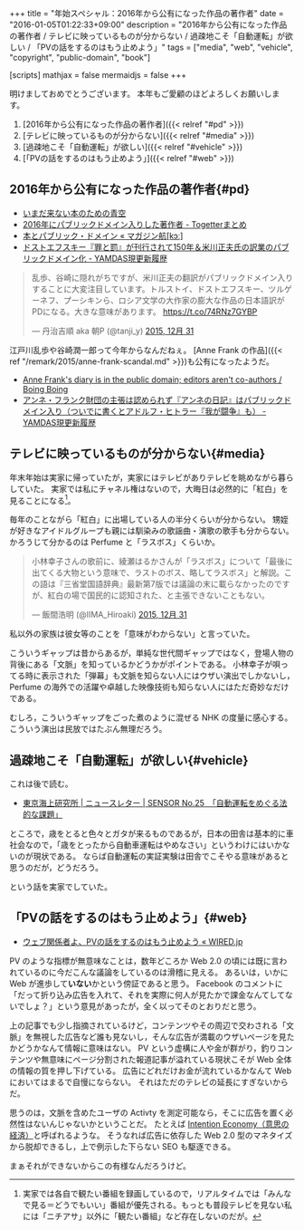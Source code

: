 +++
title = "年始スペシャル：2016年から公有になった作品の著作者"
date = "2016-01-05T01:22:33+09:00"
description = "2016年から公有になった作品の著作者 / テレビに映っているものが分からない / 過疎地こそ「自動運転」が欲しい / 「PVの話をするのはもう止めよう」"
tags = ["media", "web", "vehicle", "copyright", "public-domain", "book"]

[scripts]
  mathjax = false
  mermaidjs = false
+++

明けましておめでとうございます。
本年もご愛顧のほどよろしくお願いします。

1. [2016年から公有になった作品の著作者]({{< relref "#pd" >}})
1. [テレビに映っているものが分からない]({{< relref "#media" >}})
1. [過疎地こそ「自動運転」が欲しい]({{< relref "#vehicle" >}})
1. [「PVの話をするのはもう止めよう」]({{< relref "#web" >}})

## 2016年から公有になった作品の著作者{#pd}

- [いまだ来ない本のための青空](http://www.aozora.gr.jp/soramoyou/soramoyou2016.html#000480)
- [2016年にパブリックドメイン入りした著作者 - Togetterまとめ](http://togetter.com/li/919886)
- [本とパブリック・ドメイン « マガジン航[kɔː]](http://magazine-k.jp/2016/01/04/public-domain-of-the-book/)
- [ドストエフスキー『罪と罰』が刊行されて150年＆米川正夫氏の訳業のパブリックドメイン化 - YAMDAS現更新履歴](http://d.hatena.ne.jp/yomoyomo/20160105/crimeandpunishment)

<blockquote class="twitter-tweet" lang="ja"><p lang="ja" dir="ltr">乱歩、谷崎に隠れがちですが、米川正夫の翻訳がパブリックドメイン入りすることに大変注目しています。トルストイ、ドストエフスキー、ツルゲーネフ、プーシキンら、ロシア文学の大作家の膨大な作品の日本語訳がPDになる。大きな意味があります。 <a href="https://t.co/74RNz7GYBP">https://t.co/74RNz7GYBP</a></p>&mdash; 丹治吉順 aka 朝P (@tanji_y) <a href="https://twitter.com/tanji_y/status/682689790978859008">2015, 12月 31</a></blockquote>

江戸川乱歩や谷崎潤一郎って今年からなんだねぇ。
[Anne Frank の作品]({{< ref "/remark/2015/anne-frank-scandal.md" >}})も公有になったようだ。

- [Anne Frank's diary is in the public domain; editors aren't co-authors / Boing Boing](http://boingboing.net/2016/01/02/anne-franks-diary-is-in-the.html)
- [アンネ・フランク財団の主張は認められず『アンネの日記』はパブリックドメイン入り（ついでに書くとアドルフ・ヒトラー『我が闘争』も） - YAMDAS現更新履歴](http://d.hatena.ne.jp/yomoyomo/20160104/annefrank)

## テレビに映っているものが分からない{#media}

年末年始は実家に帰っていたが，実家にはテレビがありテレビを眺めながら暮らしていた。
実家では私にチャネル権はないので，大晦日は必然的に「紅白」を見ることになる[^tv]。

[^tv]: 実家では各自で観たい番組を録画しているので，リアルタイムでは「みんなで見る＝どうでもいい」番組が優先される。もっとも普段テレビを見ない私には「ニチアサ」以外に「観たい番組」など存在しないのだが。

毎年のことながら「紅白」に出場している人の半分くらいが分からない。
甥姪が好きなアイドルグループも親には馴染みの歌謡曲・演歌の歌手も分からない。
かろうじて分かるのは Perfume と「ラスボス」くらいか。

<blockquote class="twitter-tweet" lang="ja"><p lang="ja" dir="ltr">小林幸子さんの歌前に、綾瀬はるかさんが「ラスボス」について「最後に出てくる大物という意味で、ラストのボス、略してラスボス」と解説。この語は『三省堂国語辞典』最新第7版では議論の末に載らなかったのですが、紅白の場で国民的に認知された、と主張できないこともない。</p>&mdash; 飯間浩明 (@IIMA_Hiroaki) <a href="https://twitter.com/IIMA_Hiroaki/status/682557717118992386">2015, 12月 31</a></blockquote>

私以外の家族は彼女等のことを「意味がわからない」と言っていた。

こういうギャップは昔からあるが，単純な世代間ギャップではなく，登場人物の背後にある「文脈」を知っているかどうかがポイントである。
小林幸子が唄ってる時に表示された「弾幕」も文脈を知らない人にはウザい演出でしかないし， Perfume の海外での活躍や卓越した映像技術も知らない人にはただ奇妙なだけである。

むしろ，こういうギャップをごった煮のように混ぜる NHK の度量に感心する。
こういう演出は民放ではたぶん無理だろう。

## 過疎地こそ「自動運転」が欲しい{#vehicle}

これは後で読む。

- [東京海上研究所 | ニュースレター | SENSOR No.25　「自動運転をめぐる法的な課題」](http://www.tmresearch.co.jp/sensor/2015/12/01/sensor_no-25/)

ところで，歳をとると色々とガタが来るものであるが，日本の田舎は基本的に車社会なので，「歳をとったから自動車運転はやめなさい」というわけにはいかないのが現状である。
ならば自動運転の実証実験は田舎でこそやる意味があると思うのだが，どうだろう。

という話を実家でしていた。

## 「PVの話をするのはもう止めよう」{#web}

- [ウェブ関係者よ、PVの話をするのはもう止めよう « WIRED.jp](http://wired.jp/2016/01/03/page-views-dont-matter/)

PV のような指標が無意味なことは，数年どころか Web 2.0 の頃には既に言われているのに今だこんな議論をしているのは滑稽に見える。
あるいは，いかに Web が進歩して**いない**かという傍証であると思う。
Facebook のコメントに「だって折り込み広告を入れて、それを実際に何人が見たかで課金なんてしてないでしょ？」という意見があったが，全く以ってそのとおりだと思う。

上の記事でも少し指摘されているけど，コンテンツやその周辺で交わされる「文脈」を無視した広告など誰も見ないし，そんな広告が満載のウザいページを見たかどうかなんて情報に意味はない。
PV という虚構に人や金が群がり，釣りコンテンツや無意味にページ分割された報道記事が溢れている現状こそが Web 全体の情報の質を押し下げている。
広告にどれだけお金が流れているかなんて Web においてはまるで自慢にならない。
それはただのテレビの延長にすぎないからだ。

思うのは，文脈を含めたユーザの Activty を測定可能なら，そこに広告を置く必然性はないんじゃないかということだ。
たとえば [Intention Economy（意思の経済）](https://baldanders.info/blog/000638/)と呼ばれるような。
そうなれば広告に依存した Web 2.0 型のマネタイズから脱却できるし，上で例示した下らない SEO も駆逐できる。

まぁそれができないからこの有様なんだろうけど。
